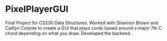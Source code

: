 # PixelPlayerGUI
Final Project for CS230 Data Structures. Worked with Shannon Brown and Caitlyn Coiyote to create a GUI that plays cords based around a major 7th C chord depending on what you draw. Developed the backend.
